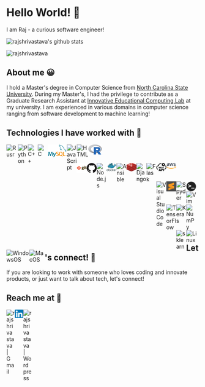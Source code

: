 # Hello World! 👋

I am Raj - a curious software engineer!

![rajshrivastava's github stats](https://github-readme-stats.vercel.app/api?username=rajshrivastava&show_icons=true&hide_border=true) 

<!--- 
![Top Langs](https://github-readme-stats.vercel.app/api/top-langs/?username=rajshrivastava&layout=compact&hide_border=true)
--->

![rajshrivastava](https://komarev.com/ghpvc/?username=rajshrivastava)


## About me 😀

I hold a Master's degree in Computer Science from [North Carolina State University](https://www.csc.ncsu.edu/). During my Master's, I had the privilege to contribute as a Graduate Research Assistant at [Innovative Educational Computing Lab](https://www.ieclab.org/) at my university. I am experienced in various domains in computer science ranging from software development to machine learning!

## Technologies I have worked with 🔭

<img align="left" alt="Rusr" width="30px" src="https://upload.wikimedia.org/wikipedia/commons/d/d5/Rust_programming_language_black_logo.svg" />
<img align="left" alt="Python" width="26px" src="https://upload.wikimedia.org/wikipedia/commons/c/c3/Python-logo-notext.svg" />
<img align="left" alt="C++" width="26px" src="https://upload.wikimedia.org/wikipedia/commons/1/18/ISO_C%2B%2B_Logo.svg" />
<img align="left" alt="C" width="26px" src="https://upload.wikimedia.org/wikipedia/commons/3/35/The_C_Programming_Language_logo.svg" />
<img align="left" alt="MySQL" width="50px" src="res/imgs/logo-mysql-170x115.png" />
<img align="left" alt="JavaScript" width="26px" src="https://upload.wikimedia.org/wikipedia/commons/9/99/Unofficial_JavaScript_logo_2.svg" />
<img align="left" alt="HTML" width="30px" src="https://upload.wikimedia.org/wikipedia/commons/6/61/HTML5_logo_and_wordmark.svg" />
<!--
<img align="left" alt="CSS" width="22px" src="https://upload.wikimedia.org/wikipedia/commons/d/d5/CSS3_logo_and_wordmark.svg" />
-->
<img align="left" alt="R" width="35px" src="./res/imgs/r.svg" />

<br /><br />

<img align="left" alt="Git" width="26px" src="https://raw.githubusercontent.com/github/explore/80688e429a7d4ef2fca1e82350fe8e3517d3494d/topics/git/git.png" />
<img align="left" alt="GitHub" width="26px" src="https://raw.githubusercontent.com/github/explore/78df643247d429f6cc873026c0622819ad797942/topics/github/github.png" />
<img align="left" alt="Node.js" width="26px" src="https://upload.wikimedia.org/wikipedia/commons/d/d9/Node.js_logo.svg" />
<img align="left" alt="Docker" width="26px" src="./res/imgs/docker.svg" />
<img align="left" alt="Ansible" width="26px" src="https://upload.wikimedia.org/wikipedia/commons/2/24/Ansible_logo.svg" />
<img align="left" alt="Redis" width="26px" src="res/imgs/redis.svg" />
<img align="left" alt="Django" width="26px" src="https://upload.wikimedia.org/wikipedia/commons/7/75/Django_logo.svg" />
<img align="left" alt="Flask" width="26px" src="https://upload.wikimedia.org/wikipedia/commons/3/3c/Flask_logo.svg" />
<img align="left" alt="REST" width="26px" src="res/imgs/rest-api.svg" />
<img align="left" alt="aws" width="26px" src="res/imgs/aws-2.svg" />

<br /><br />

<img align="left" alt="Visual Studio Code" width="26px" src="https://upload.wikimedia.org/wikipedia/commons/9/9a/Visual_Studio_Code_1.35_icon.svg" />
<img align="left" alt="Sublime" width="26px" src="./res/imgs/sublime-text.svg" />
<img align="left" alt="Spyder" width="26px" src="https://upload.wikimedia.org/wikipedia/commons/7/7e/Spyder_logo.svg" />
<img align="left" alt="Terminal" width="26px" src="https://raw.githubusercontent.com/github/explore/80688e429a7d4ef2fca1e82350fe8e3517d3494d/topics/terminal/terminal.png" />
<img align="left" alt="Vim" width="26px" src="https://upload.wikimedia.org/wikipedia/commons/9/9f/Vimlogo.svg" />

<br /><br />

<img align="left" alt="TensorFlow" width="26px" src="https://upload.wikimedia.org/wikipedia/commons/2/2d/Tensorflow_logo.svg" />
<img align="left" alt="Keras" width="26px" src="https://upload.wikimedia.org/wikipedia/commons/a/ae/Keras_logo.svg" />
<img align="left" alt="NumPy" width="26px" src="https://upload.wikimedia.org/wikipedia/commons/3/31/NumPy_logo_2020.svg" />
<img align="left" alt="sklearn" width="26px" src="https://upload.wikimedia.org/wikipedia/commons/0/05/Scikit_learn_logo_small.svg" />

<br /><br />

<img align="left" alt="Linux" width="30px" src="https://upload.wikimedia.org/wikipedia/commons/3/35/Tux.svg" />
<img align="left" alt="WindowsOS" width="60px" src="https://upload.wikimedia.org/wikipedia/commons/8/8d/Windows_darkblue_2012.svg" />
<img align="left" alt="MacOS" width="40px" src="https://upload.wikimedia.org/wikipedia/commons/2/21/MacOS_wordmark_%282017%29.svg" />

<br /><br />

<!--
## My resume👨🏻‍💻
 Click [***here***](https://drive.google.com/file/d/1FsobfwzkIAzmpHJwqPElDkBoOGEr8KpU/view?usp=sharing) for my latest resume.
-->

## Let's connect! 💬

If you are looking to work with someone who loves coding and innovate products, or just want to talk about tech, let's connect!


## Reach me at 👯
[<img align="left" alt="rajshrivastava | Gmail" width="22px" src="https://upload.wikimedia.org/wikipedia/commons/7/7e/Gmail_icon_%282020%29.svg" />][Gmail]

[<img align="left" alt="rajshrivastava | LinkedIn" width="22px" src="res/imgs/linkedin.svg" />][LinkedIn]

[<img align="left" alt="rajshrivastava | Wordpress" width="22px" src="https://upload.wikimedia.org/wikipedia/commons/0/09/Wordpress-Logo.svg" />][Wordpress]

[Gmail]: mailto:rksmail20@gmail.com
[LinkedIn]: https://www.linkedin.com/in/rajshrivastava/
[Wordpress]: https://rajshrivastava.wordpress.com/

<!--
**rajshrivastava/rajshrivastava** is a ✨ _special_ ✨ repository because its `README.md` (this file) appears on your GitHub profile.

Here are some ideas to get you started:

- 🔭 I’m currently working on ...
- 🌱 I’m currently learning ...
- 👯 I’m looking to collaborate on ...
- 🤔 I’m looking for help with ...
- 💬 Ask me about ...
- 📫 How to reach me: ...
- ⚡ Fun fact: ...
-->
